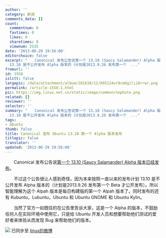 ```yaml
---
author: ''
category: 新闻
comments_data: []
count:
  commentnum: 0
  favtimes: 0
  likes: 0
  sharetimes: 0
  viewnum: 2535
date: '2013-06-29 19:56:00'
editorchoice: false
excerpt: "　　Canonical 发布公告说第一个 13.10 (Saucy Salamander) Alpha 版本已经发布。\r\n　　不过这个公告很让人感到奇怪，因为本来按照一直以来的发布计划
  13.10 是不公开发布 Alpha 版本的（计划是2013.9.26 发布第一个  ..."
fromurl: ''
id: 1558
islctt: false
largepic: /data/attachment/album/201610/12/095124vr9cmdgilii8rrwr.png
permalink: /article-1558-1.html
pic: https://img.linux.net.cn/static/image/common/nophoto.png
related: []
reviewer: ''
selector: ''
summary: "　　Canonical 发布公告说第一个 13.10 (Saucy Salamander) Alpha 版本已经发布。\r\n　　不过这个公告很让人感到奇怪，因为本来按照一直以来的发布计划
  13.10 是不公开发布 Alpha 版本的（计划是2013.9.26 发布第一个  ..."
tags:
- Ubuntu
thumb: false
title: Canonical 宣布 Ubuntu 13.10 第一个 Alpha 版本发布
titlepic: false
translator: ''
updated: '2013-06-29 19:56:00'
---
```


　　Canonical 发布公告说[第一个 13.10 (Saucy Salamander) Alpha 版本已经发布](https://lists.ubuntu.com/archives/ubuntu-devel-announce/2013-June/001046.html)。


　　不过这个公告很让人感到奇怪，因为本来按照一直以来的发布计划 13.10 是不公开发布 Alpha 版本的（计划是2013.9.26 发布第一个 Beta 才公开发布）。所以智能理解为这个 Alpah 版本是每日构建版的第一个 Alpah 版本了。同时发布的还有 Kubuntu，Lubuntu，Ubuntu 和 Ubuntu GNOME 和 Ubuntu Kylin。


　　当然了官方一如既往的在公告里告诉大家，这是一个 Alpha 的版本，不鼓励任何人在实际环境中使用它，只是给 Ubuntu 开发人员和想要帮助他们测试的爱好者来体验从而发现 Bug 来帮助他们的版本。


![](https://img.linux.net.cn/xwb/images/bgimg/icon_logo.png) 已同步至 [linux的微博](http://weibo.com/1772191555/zDHqmyBx0)